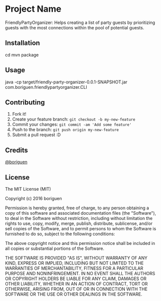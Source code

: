 # Project Name

FriendlyPartyOrganizer: Helps creating a list of party guests by prioritizing guests with the most connections within the pool of potential guests.

## Installation

cd <root-folder>
mvn package

## Usage

java -cp target/friendly-party-organizer-0.0.1-SNAPSHOT.jar com.boriguen.friendlypartyorganizer.CLI 

## Contributing

1. Fork it!
2. Create your feature branch: `git checkout -b my-new-feature`
3. Commit your changes: `git commit -am 'Add some feature'`
4. Push to the branch: `git push origin my-new-feature`
5. Submit a pull request :D


## Credits

[@boriguen](https://twitter.com/boriguen)

## License

The MIT License (MIT)

Copyright (c) 2016 boriguen

Permission is hereby granted, free of charge, to any person obtaining a copy
of this software and associated documentation files (the "Software"), to deal
in the Software without restriction, including without limitation the rights
to use, copy, modify, merge, publish, distribute, sublicense, and/or sell
copies of the Software, and to permit persons to whom the Software is
furnished to do so, subject to the following conditions:

The above copyright notice and this permission notice shall be included in all
copies or substantial portions of the Software.

THE SOFTWARE IS PROVIDED "AS IS", WITHOUT WARRANTY OF ANY KIND, EXPRESS OR
IMPLIED, INCLUDING BUT NOT LIMITED TO THE WARRANTIES OF MERCHANTABILITY,
FITNESS FOR A PARTICULAR PURPOSE AND NONINFRINGEMENT. IN NO EVENT SHALL THE
AUTHORS OR COPYRIGHT HOLDERS BE LIABLE FOR ANY CLAIM, DAMAGES OR OTHER
LIABILITY, WHETHER IN AN ACTION OF CONTRACT, TORT OR OTHERWISE, ARISING FROM,
OUT OF OR IN CONNECTION WITH THE SOFTWARE OR THE USE OR OTHER DEALINGS IN THE
SOFTWARE.